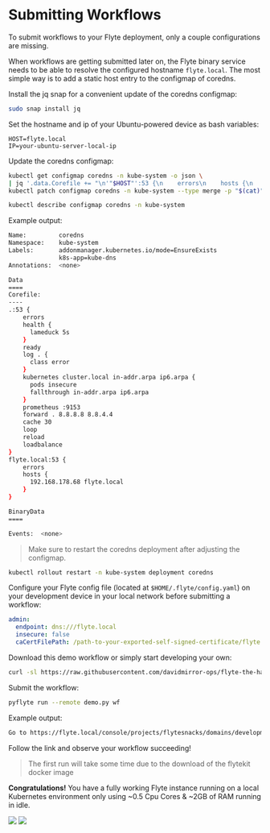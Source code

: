 # Submitting Workflows

To submit workflows to your Flyte deployment, only a couple configurations are missing.

When workflows are getting submitted later on, the Flyte binary service needs to be able to resolve the configured hostname `flyte.local`. The most simple way is to add a static host entry to the configmap of coredns.

Install the jq snap for a convenient update of the coredns configmap:

```bash
sudo snap install jq
```

Set the hostname and ip of your Ubuntu-powered device as bash variables:

```env
HOST=flyte.local
IP=your-ubuntu-server-local-ip
```

Update the coredns configmap:

```bash
kubectl get configmap coredns -n kube-system -o json \
| jq '.data.Corefile += "\n'"$HOST"':53 {\n    errors\n    hosts {\n      '"$IP"' '"$HOST"'\n    }\n}"' | \
kubectl patch configmap coredns -n kube-system --type merge -p "$(cat)"
```

```bash
kubectl describe configmap coredns -n kube-system
```

Example output:

```bash
Name:         coredns
Namespace:    kube-system
Labels:       addonmanager.kubernetes.io/mode=EnsureExists
              k8s-app=kube-dns
Annotations:  <none>

Data
====
Corefile:
----
.:53 {
    errors
    health {
      lameduck 5s
    }
    ready
    log . {
      class error
    }
    kubernetes cluster.local in-addr.arpa ip6.arpa {
      pods insecure
      fallthrough in-addr.arpa ip6.arpa
    }
    prometheus :9153
    forward . 8.8.8.8 8.8.4.4
    cache 30
    loop
    reload
    loadbalance
}
flyte.local:53 {
    errors
    hosts {
      192.168.178.68 flyte.local
    }
}

BinaryData
====

Events:  <none>
```

> Make sure to restart the coredns deployment after adjusting the configmap.

```bash
kubectl rollout restart -n kube-system deployment coredns
```

Configure your Flyte config file (located at `$HOME/.flyte/config.yaml`) on your development device in your local network before submitting a workflow:

```yaml
admin:
  endpoint: dns:///flyte.local
  insecure: false
  caCertFilePath: /path-to-your-exported-self-signed-certificate/flyte.local.cer
```

Download this demo workflow or simply start developing your own:

```bash
curl -sl https://raw.githubusercontent.com/davidmirror-ops/flyte-the-hard-way/main/docs/on-premises/microk8s/demo.py > demo.py
```

Submit the workflow:

```bash
pyflyte run --remote demo.py wf
```

Example output:

```bash
Go to https://flyte.local/console/projects/flytesnacks/domains/development/executions/f63a3e948256f4fd1b81 to see execution in the console.
```

Follow the link and observe your workflow succeeding!

> The first run will take some time due to the download of the flytekit docker image

**Congratulations!**
You have a fully working Flyte instance running on a local Kubernetes environment only using ~0.5 Cpu Cores & ~2GB of RAM running in idle.

![](../../images/microk8s-cpu-usage.png)
![](../../images/microk8s-memory-usage.png)
